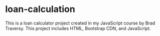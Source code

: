 # loan-calculation
This is a loan calculator project created in my JavaScript course by Brad Traversy. This project includes HTML, Bootstrap CDN, and JavaScript.
